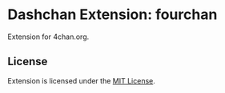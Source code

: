 # Dashchan Extension: fourchan

Extension for 4chan.org.

## License

Extension is licensed under the [MIT License](LICENSE).